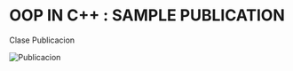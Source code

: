 # OOP IN C++ : SAMPLE PUBLICATION 
Clase Publicacion

![Publicacion](https://user-images.githubusercontent.com/20383126/133191903-e97509b1-94ae-4c76-93e6-9fee7e4cae40.jpeg)
